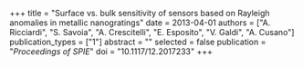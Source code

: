 +++
title = "Surface vs. bulk sensitivity of sensors based on Rayleigh anomalies in metallic nanogratings"
date = 2013-04-01
authors = ["A. Ricciardi", "S. Savoia", "A. Crescitelli", "E. Esposito", "V. Galdi", "A. Cusano"]
publication_types = ["1"]
abstract = ""
selected = false
publication = "*Proceedings of SPIE*"
doi = "10.1117/12.2017233"
+++

